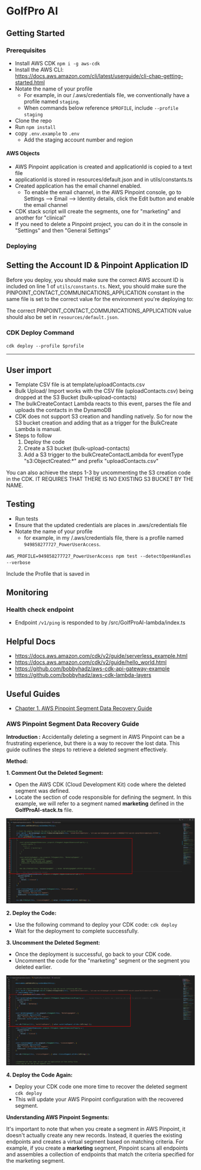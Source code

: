 # GolfPro AI 

## Getting Started

### Prerequisites

- Install AWS CDK `npm i -g aws-cdk`
- Install the AWS CLI: https://docs.aws.amazon.com/cli/latest/userguide/cli-chap-getting-started.html
- Notate the name of your profile
  - For example, in our /.aws/credentials file, we conventionally have a profile named `staging`.
  - When commands below reference `$PROFILE`, include `--profile staging`
- Clone the repo
- Run `npm install`
- copy `.env.example` to `.env`
  - Add the staging account number and region

#### AWS Objects

- AWS Pinpoint application is created and applicationId is copied to a text file
- applicationId is stored in resources/default.json and in utils/constants.ts
- Created application has the email channel enabled.
  - To enable the email channel, in the AWS Pinpoint console, go to Settings --> Email --> Identity details, click the Edit button and enable the email channel
- CDK stack script will create the segments, one for "marketing" and another for "clinical"
- If you need to delete a Pinpoint project, you can do it in the console in "Settings" and then "General Settings"

### Deploying

## Setting the Account ID & Pinpoint Application ID

Before you deploy, you should make sure the correct AWS account ID is included on line 1 of ```utils/constants.ts```. Next, you should make sure the PINPOINT_CONTACT_COMMUNICATIONS_APPLICATION constant in the same file is set to the correct value for the environment you're deploying to:

The correct PINPOINT_CONTACT_COMMUNICATIONS_APPLICATION value should also be set in ```resources/default.json```.

### CDK Deploy Command

`cdk deploy --profile $profile`

---

## User import

- Template CSV file is at template/uploadContacts.csv
- Bulk Upload/ Import works with the CSV file (uploadContacts.csv) being dropped at the S3 Bucket (bulk-upload-contacts)
- The bulkCreateContact Lambda reacts to this event, parses the file and uploads the contacts in the DynamoDB
- CDK does not support S3 creation and handling natively. So for now the S3 bucket creation and adding that as a trigger for the BulkCreate Lambda is manual.
- Steps to follow
  1. Deploy the code
  2. Create a S3 bucket (bulk-upload-contacts)
  3. Add a S3 trigger to the bulkCreateContactLambda for eventType "s3:ObjectCreated:*" and prefix "uploadContacts.csv"

You can also achieve the steps 1-3 by uncommenting the S3 creation code in the CDK. IT REQUIRES THAT THERE IS NO EXISTING S3 BUCKET BY THE NAME.

## Testing

- Run tests
- Ensure that the updated credentials are places in .aws/credentials file
- Notate the name of your profile
  - for example, in my /.aws/credentials file, there is a profile named `949858277727_PowerUserAccess`.

`AWS_PROFILE=949858277727_PowerUserAccess npm test --detectOpenHandles --verbose`

Include the Profile that is saved in

## Monitoring

### Health check endpoint

- Endpoint `/v1/ping` is responded to by /src/GolfProAI-lambda/index.ts

## Helpful Docs

- https://docs.aws.amazon.com/cdk/v2/guide/serverless_example.html
- https://docs.aws.amazon.com/cdk/v2/guide/hello_world.html
- https://github.com/bobbyhadz/aws-cdk-api-gateway-example
- https://github.com/bobbyhadz/aws-cdk-lambda-layers

## Useful Guides

- [Chapter 1. AWS Pinpoint Segment Data Recovery Guide](#AWS-pinpoint-segment-data-recovery-guide)

### AWS Pinpoint Segment Data Recovery Guide

**Introduction :** Accidentally deleting a segment in AWS Pinpoint can be a frustrating experience, but there is a way to recover the lost data. This guide outlines the steps to retrieve a deleted segment effectively.

**Method:**

**1. Comment Out the Deleted Segment:**

- Open the AWS CDK (Cloud Development Kit) code where the deleted segment was defined.
- Locate the section of code responsible for defining the segment. In this example, we will refer to a segment named **marketing** defined in the **GolfProAI-stack.ts** file.

![Image of commented code](/images/1_commentedImage.png)

**2. Deploy the Code:**

- Use the following command to deploy your CDK code:
  `cdk deploy`
- Wait for the deployment to complete successfully.

**3. Uncomment the Deleted Segment:**

- Once the deployment is successful, go back to your CDK code.
- Uncomment the code for the "marketing" segment or the segment you deleted earlier.

![Image of uncommented code](/images/2_uncommentedImage.png)

**4. Deploy the Code Again:**

- Deploy your CDK code one more time to recover the deleted segment
  `cdk deploy`
- This will update your AWS Pinpoint configuration with the recovered segment.

**Understanding AWS Pinpoint Segments:**

It's important to note that when you create a segment in AWS Pinpoint, it doesn't actually create any new records. Instead, it queries the existing endpoints and creates a virtual segment based on matching criteria.
For example, if you create a **marketing** segment, Pinpoint scans all endpoints and assembles a collection of endpoints that match the criteria specified for the marketing segment.
